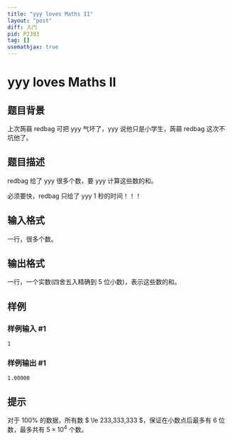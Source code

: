```yaml
---
title: "yyy loves Maths II"
layout: "post"
diff: 入门
pid: P2393
tag: []
usemathjax: true
---
```


# yyy loves Maths II
## 题目背景

上次蒟蒻 redbag 可把 yyy 气坏了，yyy 说他只是小学生，蒟蒻 redbag 这次不坑他了。

## 题目描述

redbag 给了 yyy 很多个数，要 yyy 计算这些数的和。

必须要快，redbag 只给了 yyy $1$ 秒的时间！！！

## 输入格式

一行，很多个数。
## 输出格式

一行，一个实数(四舍五入精确到 $5$ 位小数)，表示这些数的和。

## 样例

### 样例输入 #1
```
1

```
### 样例输出 #1
```
1.00000

```
## 提示

对于 $100\%$ 的数据，所有数 $ \le 233,333,333 $，保证在小数点后最多有 $6$ 位数，最多共有 $5\times 10^4$ 个数。
